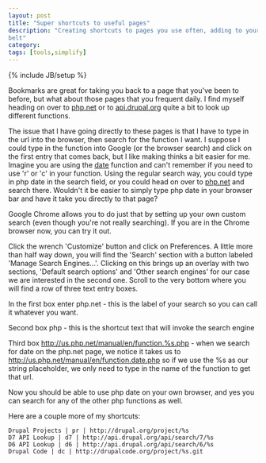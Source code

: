 ```yaml
---
layout: post
title: "Super shortcuts to useful pages"
description: "Creating shortcuts to pages you use often, adding to your tool
belt"
category: 
tags: [tools,simplify]
---
```

{% include JB/setup %}

Bookmarks are great for taking you back to a page that you've been to before,
but what about those pages that you frequent daily. I find myself heading on
over to [php.net](http://php.net) or to
[api.drupal.org](http://api.drupal.org) quite a bit to look up different
functions.

The issue that I have going directly to these pages is that I have to type in
the url into the browser, then search for the function I want. I suppose I
could type in the function into Google (or the browser search) and click on
the first entry that comes back, but I like making thinks a bit easier for me.
Imagine you are using the
[date](http://us.php.net/manual/en/function.date.php) function and can't
remember if you need to use 'r' or 'c' in your function. Using the regular
search way, you could type in php date in the search field, or you could head
on over to [php.net](http://php.net) and search there. Wouldn't it be easier
to simply type php date in your browser bar and have it take you directly to
that page?

<!--more-->

Google Chrome allows you to do just that by setting up your own custom search
(even though you're not really searching). If you are in the Chrome browser
now, you can try it out.

Click the wrench 'Customize' button and click on Preferences. A little more
than half way down, you will find the 'Search' section with a button labeled
'Manage Search Engines...'. Clicking on this brings up an overlay with two
sections, 'Default search options' and 'Other search engines' for our case we
are interested in the second one. Scroll to the very bottom where you will
find a row of three text entry boxes.

In the first box enter php.net - this is the label of your search so you can
call it whatever you want.

Second box php - this is the shortcut text that will invoke the search engine

Third box http://us.php.net/manual/en/function.%s.php - when we search for
date on the php.net page, we notice it takes us to
http://us.php.net/manual/en/function.date.php so if we use the %s as our
string placeholder, we only need to type in the name of the function to get
that url.

Now you should be able to use php date on your own browser, and yes you can
search for any of the other php functions as well.

Here are a couple more of my shortcuts:

    Drupal Projects | pr | http://drupal.org/project/%s
    D7 API Lookup | d7 | http://api.drupal.org/api/search/7/%s
    D6 API Lookup | d6 | http://api.drupal.org/api/search/6/%s
    Drupal Code | dc | http://drupalcode.org/project/%s.git
